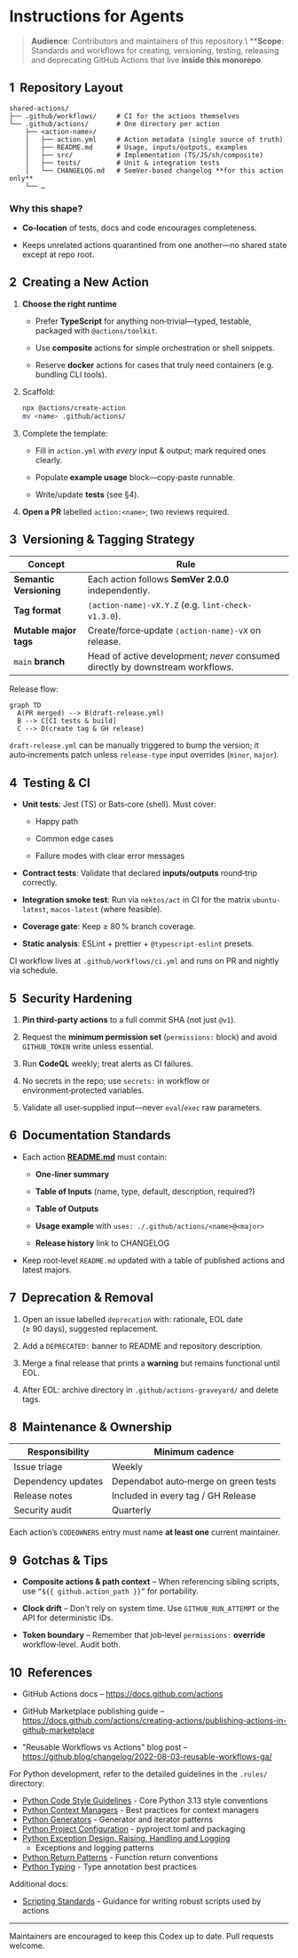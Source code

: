 # Instructions for Agents

<!-- markdownlint-disable MD013 MD004 -->

> **Audience**: Contributors and maintainers of this repository.\\
> \*\***Scope**: Standards and workflows for creating, versioning, testing,
> releasing and deprecating GitHub Actions that live **inside this monorepo**.

## 1  Repository Layout

```text
shared-actions/
├── .github/workflows/     # CI for the actions themselves
└── .github/actions/       # One directory per action
    ├── <action‑name>/
    │   ├── action.yml     # Action metadata (single source of truth)
    │   ├── README.md      # Usage, inputs/outputs, examples
    │   ├── src/           # Implementation (TS/JS/sh/composite)
    │   ├── tests/         # Unit & integration tests
    │   └── CHANGELOG.md   # SemVer‑based changelog **for this action only**
    └── …
```

### Why this shape?

- **Co‑location** of tests, docs and code encourages completeness.

- Keeps unrelated actions quarantined from one another—no shared state except
  at repo root.

## 2  Creating a New Action

1. **Choose the right runtime**

   - Prefer **TypeScript** for anything non‑trivial—typed, testable, packaged
     with `@actions/toolkit`.

   - Use **composite** actions for simple orchestration or shell snippets.

   - Reserve **docker** actions for cases that truly need containers (e.g.
     bundling CLI tools).

2. Scaffold:

   ```bash
   npx @actions/create-action
   mv <name> .github/actions/
   
   ```

3. Complete the template:

   - Fill in `action.yml` with *every* input & output; mark required ones
     clearly.

   - Populate **example usage** block—copy‑paste runnable.

   - Write/update **tests** (see §4).

4. **Open a PR** labelled `action:<name>`; two reviews required.

## 3  Versioning & Tagging Strategy

| Concept                 | Rule                                                                           |
| ----------------------- | ------------------------------------------------------------------------------ |
| **Semantic Versioning** | Each action follows **SemVer 2.0.0** independently.                            |
| **Tag format**          | `⟨action‑name⟩‑vX.Y.Z` (e.g. `lint-check-v1.3.0`).                             |
| **Mutable major tags**  | Create/force‑update `⟨action‑name⟩‑vX` on release.                             |
| `main` **branch**       | Head of active development; *never* consumed directly by downstream workflows. |

Release flow:

```mermaid
graph TD
  A(PR merged) --> B(draft‑release.yml)
  B --> C[CI tests & build]
  C --> D(create tag & GH release)
```

`draft‑release.yml` can be manually triggered to bump the version; it
auto‑increments patch unless `release‑type` input overrides (`minor`, `major`).

## 4  Testing & CI

- **Unit tests**: Jest (TS) or Bats‑core (shell). Must cover:

  - Happy path

  - Common edge cases

  - Failure modes with clear error messages

- **Contract tests**: Validate that declared **inputs/outputs** round‑trip
  correctly.

- **Integration smoke test**: Run via `nektos/act` in CI for the matrix
  `ubuntu-latest`, `macos-latest` (where feasible).

- **Coverage gate**: Keep ≥ 80 % branch coverage.

- **Static analysis**: ESLint + prettier + `@typescript-eslint` presets.

CI workflow lives at `.github/workflows/ci.yml` and runs on PR and nightly via
schedule.

## 5  Security Hardening

1. **Pin third‑party actions** to a full commit SHA (not just `@v1`).

2. Request the **minimum permission set** (`permissions:` block) and avoid
   `GITHUB_TOKEN` write unless essential.

3. Run **CodeQL** weekly; treat alerts as CI failures.

4. No secrets in the repo; use `secrets:` in workflow or environment‑protected
   variables.

5. Validate all user‑supplied input—never `eval`/`exec` raw parameters.

## 6  Documentation Standards

- Each action [**README.md**](http://README.md) must contain:

  - **One‑liner summary**

  - **Table of Inputs** (name, type, default, description, required?)

  - **Table of Outputs**

  - **Usage example** with `uses: ./.github/actions/<name>@<major>`

  - **Release history** link to CHANGELOG

- Keep root‑level `README.md` updated with a table of published actions and
  latest majors.

## 7  Deprecation & Removal

1. Open an issue labelled `deprecation` with: rationale, EOL date (≥ 90 days),
   suggested replacement.

2. Add a `DEPRECATED:` banner to README and repository description.

3. Merge a final release that prints a **warning** but remains functional until
   EOL.

4. After EOL: archive directory in `.github/actions‑graveyard/` and delete tags.

## 8  Maintenance & Ownership

| Responsibility     | Minimum cadence                        |
| ------------------ | -------------------------------------- |
| Issue triage       | Weekly                                 |
| Dependency updates | Dependabot auto‑merge on green tests   |
| Release notes      | Included in every tag / GH Release     |
| Security audit     | Quarterly                              |

Each action’s `CODEOWNERS` entry must name **at least one** current maintainer.

## 9  Gotchas & Tips

- **Composite actions & path context** – When referencing sibling scripts, use
  `“${{ github.action_path }}”` for portability.

- **Clock drift** – Don’t rely on system time. Use `GITHUB_RUN_ATTEMPT` or the
  API for deterministic IDs.

- **Token boundary** – Remember that job‑level `permissions:` **override**
  workflow‑level. Audit both.

## 10  References

- GitHub Actions docs – <https://docs.github.com/actions>

- GitHub Marketplace publishing guide –
  <https://docs.github.com/actions/creating-actions/publishing-actions-in-github-marketplace>

- "Reusable Workflows vs Actions" blog post –
  <https://github.blog/changelog/2022-08-03-reusable-workflows-ga/>

For Python development, refer to the detailed guidelines in the `.rules/`
directory:

* [Python Code Style Guidelines](.rules/python-00.md) - Core Python 3.13 style
  conventions
* [Python Context Managers](.rules/python-context-managers.md) - Best practices
  for context managers
* [Python Generators](.rules/python-generators.md) - Generator and iterator
  patterns
* [Python Project Configuration](.rules/python-pyproject.md) - pyproject.toml
  and packaging
* [Python Exception Design, Raising, Handling and Logging](.rules/python-exception-design-raising-handling-and-logging.md)
  - Exceptions and logging patterns
* [Python Return Patterns](.rules/python-return.md) - Function return
  conventions
* [Python Typing](.rules/python-typing.md) - Type annotation best practices

Additional docs:

* [Scripting Standards](docs/scripting-standards.md) - Guidance for writing
  robust scripts used by actions

______________________________________________________________________

Maintainers are encouraged to keep this Codex up to date. Pull requests welcome.
